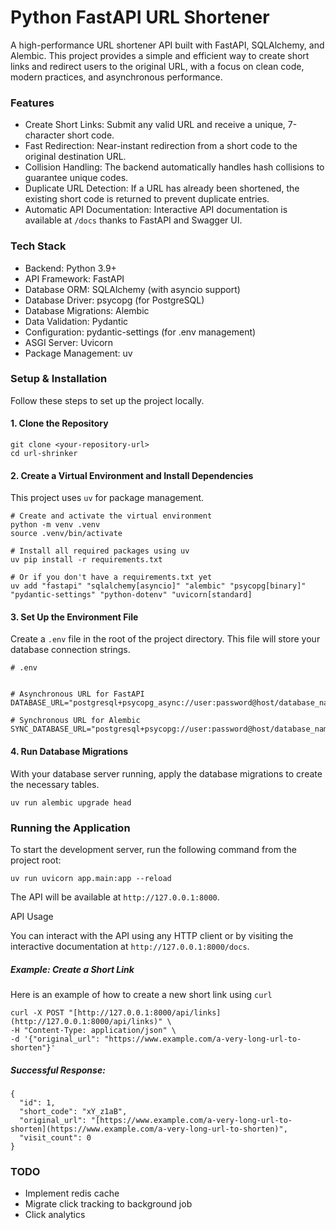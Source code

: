 # Python FastAPI URL Shortener

A high-performance URL shortener API built with FastAPI, SQLAlchemy, and Alembic. This project provides a simple and efficient way to create short links and redirect users to the original URL, with a focus on clean code, modern practices, and asynchronous performance.

### Features

- Create Short Links: Submit any valid URL and receive a unique, 7-character short code.
- Fast Redirection: Near-instant redirection from a short code to the original destination URL.
- Collision Handling: The backend automatically handles hash collisions to guarantee unique codes.
- Duplicate URL Detection: If a URL has already been shortened, the existing short code is returned to prevent duplicate entries.
- Automatic API Documentation: Interactive API documentation is available at ```/docs``` thanks to FastAPI and Swagger UI.

### Tech Stack

- Backend: Python 3.9+
- API Framework: FastAPI
- Database ORM: SQLAlchemy (with asyncio support)
- Database Driver: psycopg (for PostgreSQL)
- Database Migrations: Alembic
- Data Validation: Pydantic
- Configuration: pydantic-settings (for .env management)
- ASGI Server: Uvicorn
- Package Management: uv

### Setup & Installation

Follow these steps to set up the project locally.

#### 1. Clone the Repository

```
git clone <your-repository-url>
cd url-shrinker
```

#### 2. Create a Virtual Environment and Install Dependencies

This project uses ```uv``` for package management.

```
# Create and activate the virtual environment
python -m venv .venv
source .venv/bin/activate

# Install all required packages using uv
uv pip install -r requirements.txt

# Or if you don't have a requirements.txt yet
uv add "fastapi" "sqlalchemy[asyncio]" "alembic" "psycopg[binary]" "pydantic-settings" "python-dotenv" "uvicorn[standard]
```

#### 3. Set Up the Environment File


Create a ```.env``` file in the root of the project directory. This file will store your database connection strings.

 
```
# .env


# Asynchronous URL for FastAPI
DATABASE_URL="postgresql+psycopg_async://user:password@host/database_name"

# Synchronous URL for Alembic
SYNC_DATABASE_URL="postgresql+psycopg://user:password@host/database_name"

```


#### 4. Run Database Migrations

With your database server running, apply the database migrations to create the necessary tables. 

```
uv run alembic upgrade head
```


### Running the Application

To start the development server, run the following command from the project root:

```uv run uvicorn app.main:app --reload```


The API will be available at ```http://127.0.0.1:8000```. 

API Usage

You can interact with the API using any HTTP client or by visiting the interactive documentation at ```http://127.0.0.1:8000/docs```.
##### Example: Create a Short Link

Here is an example of how to create a new short link using ```curl```

```
curl -X POST "[http://127.0.0.1:8000/api/links](http://127.0.0.1:8000/api/links)" \
-H "Content-Type: application/json" \
-d '{"original_url": "https://www.example.com/a-very-long-url-to-shorten"}'
```

##### Successful Response:
```
{
  "id": 1,
  "short_code": "xY_z1aB",
  "original_url": "[https://www.example.com/a-very-long-url-to-shorten](https://www.example.com/a-very-long-url-to-shorten)",
  "visit_count": 0
}
```

### TODO

- Implement redis cache
- Migrate click tracking to background job
- Click analytics
